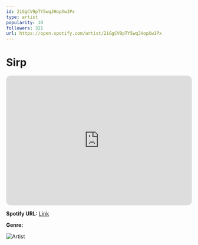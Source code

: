 ```yaml
---
id: 2iGgCV9pTY5wqJHopXw1Px
type: artist
popularity: 10
followers: 321
url: https://open.spotify.com/artist/2iGgCV9pTY5wqJHopXw1Px
---
```

# Sirp

<iframe style="border-radius:12px" src="https://open.spotify.com/embed/artist/2iGgCV9pTY5wqJHopXw1Px" width="100%" height="352" frameBorder="0" allowfullscreen="" allow="autoplay; clipboard-write; encrypted-media; fullscreen; picture-in-picture" loading="lazy"></iframe>

**Spotify URL:** [Link](https://open.spotify.com/artist/2iGgCV9pTY5wqJHopXw1Px)

**Genre:** 

![Artist](https://i.scdn.co/image/ab6761610000e5eb6f7a936759a3185a0c923d9b)
